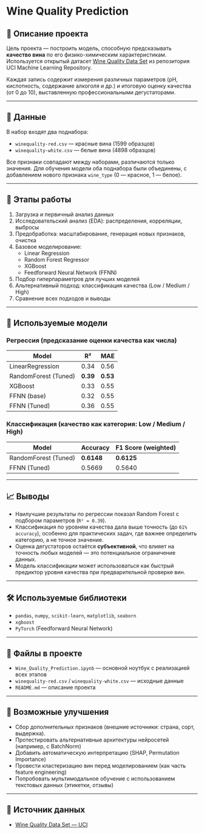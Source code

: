# Wine Quality Prediction

## 📌 Описание проекта

Цель проекта — построить модель, способную предсказывать **качество вина** по его физико-химическим характеристикам.  
Используется открытый датасет [Wine Quality Data Set](https://archive.ics.uci.edu/dataset/186/wine+quality) из репозитория UCI Machine Learning Repository.

Каждая запись содержит измерения различных параметров (pH, кислотность, содержание алкоголя и др.) и итоговую оценку качества (от 0 до 10), выставленную профессиональными дегустаторами.

---

## 🧩 Данные

В набор входят два поднабора:

- `winequality-red.csv` — красные вина (1599 образцов)
- `winequality-white.csv` — белые вина (4898 образцов)

Все признаки совпадают между наборами, различаются только значения. Для обучения модели оба поднабора были объединены, с добавлением нового признака `wine_type` (0 — красное, 1 — белое).

---

## 🔬 Этапы работы

1. Загрузка и первичный анализ данных
2. Исследовательский анализ (EDA): распределения, корреляции, выбросы
3. Предобработка: масштабирование, генерация новых признаков, очистка
4. Базовое моделирование:
   - Linear Regression
   - Random Forest Regressor
   - XGBoost
   - Feedforward Neural Network (FFNN)
5. Подбор гиперпараметров для лучших моделей
6. Альтернативный подход: классификация качества (Low / Medium / High)
7. Сравнение всех подходов и выводы

---

## 🧠 Используемые модели

### Регрессия (предсказание оценки качества как числа)

| Model                 | R²     | MAE     |
|----------------------|--------|---------|
| LinearRegression      | 0.34   | 0.56    |
| RandomForest (Tuned)  | **0.39** | **0.53** |
| XGBoost               | 0.33   | 0.55    |
| FFNN (base)           | 0.32   | 0.55    |
| FFNN (Tuned)          | 0.36   | 0.55    |

### Классификация (качество как категория: Low / Medium / High)

| Model                | Accuracy | F1 Score (weighted) |
|---------------------|----------|----------------------|
| RandomForest (Tuned)| **0.6148**   | **0.6125**              |
| FFNN (Tuned)        | 0.5669   | 0.5640              |

---

## 📈 Выводы

- Наилучшие результаты по регрессии показал Random Forest с подбором параметров (`R² = 0.39`).
- Классификация по уровням качества дала выше точность (до `61% accuracy`), особенно для практических задач, где важнее определить категорию, а не точное значение.
- Оценка дегустаторов остаётся **субъективной**, что влияет на точность любых моделей — это потенциальное ограничение данных.
- Модель классификации может использоваться как быстрый предиктор уровня качества при предварительной проверке вин.

---

## 🛠 Используемые библиотеки

- `pandas`, `numpy`, `scikit-learn`, `matplotlib`, `seaborn`
- `xgboost`
- `PyTorch` (Feedforward Neural Network)

---

## 📁 Файлы в проекте

- `Wine_Quality_Prediction.ipynb` — основной ноутбук с реализацией всех этапов
- `winequality-red.csv` / `winequality-white.csv` — исходные данные
- `README.md` — описание проекта

---

## 🔄 Возможные улучшения

- Сбор дополнительных признаков (внешние источники: страна, сорт, выдержка).
- Протестировать альтернативные архитектуры нейросетей (например, с BatchNorm)
- Добавить автоматическую интерпретацию (SHAP, Permutation Importance)
- Провести кластеризацию вин перед моделированием (как часть feature engineering)
- Попробовать мультимодальное обучение с использованием текстовых данных (этикетки, отзывы)

---

## 🔗 Источник данных

- [Wine Quality Data Set — UCI](https://archive.ics.uci.edu/dataset/186/wine+quality)
